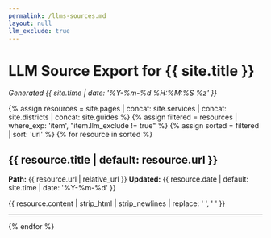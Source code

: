 ```yaml
---
permalink: /llms-sources.md
layout: null
llm_exclude: true
---
```

# LLM Source Export for {{ site.title }}
_Generated {{ site.time | date: '%Y-%m-%d %H:%M:%S %z' }}_

{% assign resources = site.pages | concat: site.services | concat: site.districts | concat: site.guides %}
{% assign filtered = resources | where_exp: 'item', "item.llm_exclude != true" %}
{% assign sorted = filtered | sort: 'url' %}
{% for resource in sorted %}
## {{ resource.title | default: resource.url }}
**Path:** {{ resource.url | relative_url }}
**Updated:** {{ resource.date | default: site.time | date: '%Y-%m-%d' }}

{{ resource.content | strip_html | strip_newlines | replace: '  ', ' ' }}

---
{% endfor %}

